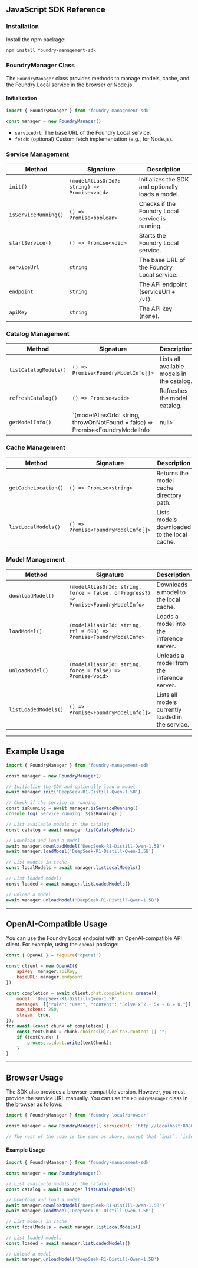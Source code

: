 ## JavaScript SDK Reference

### Installation

Install the npm package:

```bash
npm install foundry-management-sdk
```

### FoundryManager Class

The `FoundryManager` class provides methods to manage models, cache, and the Foundry Local service in the browser or Node.js.

#### Initialization

```js
import { FoundryManager } from 'foundry-management-sdk'

const manager = new FoundryManager()
```

- `serviceUrl`: The base URL of the Foundry Local service.
- `fetch`: (optional) Custom fetch implementation (e.g., for Node.js).


### Service Management

| Method                | Signature                  | Description                                      |
|-----------------------|---------------------------|--------------------------------------------------|
| `init()`              | `(modelAliasOrId?: string) => Promise<void>` | Initializes the SDK and optionally loads a model. |
| `isServiceRunning()`  | `() => Promise<boolean>`  | Checks if the Foundry Local service is running.   |
| `startService()`      | `() => Promise<void>`     | Starts the Foundry Local service.                |
| `serviceUrl`          | `string`                  | The base URL of the Foundry Local service.        |
| `endpoint`            | `string`                  | The API endpoint (serviceUrl + `/v1`).           |
| `apiKey`              | `string`                  | The API key (none).                              |


### Catalog Management

| Method                    | Signature                                                                 | Description                                      |
|---------------------------|---------------------------------------------------------------------------|--------------------------------------------------|
| `listCatalogModels()`     | `() => Promise<FoundryModelInfo[]>`                                       | Lists all available models in the catalog.        |
| `refreshCatalog()`        | `() => Promise<void>`                                                     | Refreshes the model catalog.                     |
| `getModelInfo()`          | `(modelAliasOrId: string, throwOnNotFound = false) => Promise<FoundryModelInfo | null>` | Gets model info by alias or ID.                  |


### Cache Management

| Method                    | Signature                                         | Description                                      |
|---------------------------|---------------------------------------------------|--------------------------------------------------|
| `getCacheLocation()`      | `() => Promise<string>`                           | Returns the model cache directory path.           |
| `listLocalModels()`       | `() => Promise<FoundryModelInfo[]>`               | Lists models downloaded to the local cache.       |


### Model Management

| Method                        | Signature                                                                 | Description                                      |
|-------------------------------|---------------------------------------------------------------------------|--------------------------------------------------|
| `downloadModel()`             | `(modelAliasOrId: string, force = false, onProgress?) => Promise<FoundryModelInfo>` | Downloads a model to the local cache.            |
| `loadModel()`                 | `(modelAliasOrId: string, ttl = 600) => Promise<FoundryModelInfo>`        | Loads a model into the inference server.         |
| `unloadModel()`               | `(modelAliasOrId: string, force = false) => Promise<void>`                | Unloads a model from the inference server.       |
| `listLoadedModels()`          | `() => Promise<FoundryModelInfo[]>`                                       | Lists all models currently loaded in the service.|


---

## Example Usage

```js
import { FoundryManager } from 'foundry-management-sdk'

const manager = new FoundryManager()

// Initialize the SDK and optionally load a model
await manager.init('DeepSeek-R1-Distill-Qwen-1.5B')

// Check if the service is running
const isRunning = await manager.isServiceRunning()
console.log(`Service running: ${isRunning}`)

// List available models in the catalog
const catalog = await manager.listCatalogModels()

// Download and load a model
await manager.downloadModel('DeepSeek-R1-Distill-Qwen-1.5B')
await manager.loadModel('DeepSeek-R1-Distill-Qwen-1.5B')

// List models in cache
const localModels = await manager.listLocalModels()

// List loaded models
const loaded = await manager.listLoadedModels()

// Unload a model
await manager.unloadModel('DeepSeek-R1-Distill-Qwen-1.5B')
```

---

## OpenAI-Compatible Usage

You can use the Foundry Local endpoint with an OpenAI-compatible API client. For example, using the `openai` package:

```js
const { OpenAI } = require('openai')

const client = new OpenAI({
    apiKey: manager.apiKey,
    baseURL: manager.endpoint
})

const completion = await client.chat.completions.create({
    model: 'DeepSeek-R1-Distill-Qwen-1.5B',
    messages: [{"role": "user", "content": "Solve x^2 + 5x + 6 = 0."}],
    max_tokens: 250,
    stream: true,
});
for await (const chunk of completion) {
    const textChunk = chunk.choices[0]?.delta?.content || "";
    if (textChunk) {
        process.stdout.write(textChunk);
    }
}
```

---

## Browser Usage

The SDK also provides a browser-compatible version. However, you must provide the service URL manually. You can use the `FoundryManager` class in the browser as follows:

```js
import { FoundryManager } from 'foundry-local/browser'

const manager = new FoundryManager({ serviceUrl: 'http://localhost:8080' })

// The rest of the code is the same as above, except that `init`, `isServiceRunning`, and `startService` are not available in the browser version.
```

#### Example Usage

```js
import { FoundryManager } from 'foundry-management-sdk'

const manager = new FoundryManager()

// List available models in the catalog
const catalog = await manager.listCatalogModels()

// Download and load a model
await manager.downloadModel('DeepSeek-R1-Distill-Qwen-1.5B') 
await manager.loadModel('DeepSeek-R1-Distill-Qwen-1.5B')

// List models in cache
const localModels = await manager.listLocalModels()

// List loaded models
const loaded = await manager.listLoadedModels()

// Unload a model
await manager.unloadModel('DeepSeek-R1-Distill-Qwen-1.5B')
```
